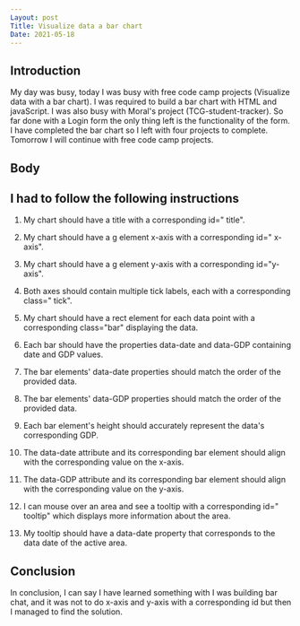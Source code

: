```yaml
---
Layout: post
Title: Visualize data a bar chart
Date: 2021-05-18
---
```


## Introduction

My day was busy, today I was busy with free code camp projects (Visualize data with a bar chart). I was required to build a bar chart with HTML and javaScript. I was also busy with Moral's project (TCG-student-tracker). So far done with a Login form the only thing left is the functionality of the form.
I have completed the bar chart so I left with four projects to complete.
Tomorrow I will continue with free code camp projects.

## Body

## I had to follow the following instructions

1. My chart should have a title with a corresponding id=" title".

2. My chart should have a g element x-axis with a corresponding id=" x-axis".

3. My chart should have a g element y-axis with a corresponding id="y-axis".

4. Both axes should contain multiple tick labels, each with a corresponding class=" tick".

5. My chart should have a rect element for each data point with a corresponding class="bar" displaying the data.

6. Each bar should have the properties data-date and data-GDP containing date and GDP values.

7. The bar elements' data-date properties should match the order of the provided data.

8. The bar elements' data-GDP properties should match the order of the provided data.

9. Each bar element's height should accurately represent the data's corresponding GDP.

10. The data-date attribute and its corresponding bar element should align with the corresponding value on the x-axis.

11. The data-GDP attribute and its corresponding bar element should align with the corresponding value on the y-axis.

12. I can mouse over an area and see a tooltip with a corresponding id=" tooltip" which displays more information about the area.

13. My tooltip should have a data-date property that corresponds to the data date of the active area.

## Conclusion

In conclusion, I can say I have learned something with I was building bar chat, and it was not to do x-axis and y-axis with a corresponding id but then I managed to find the solution.
